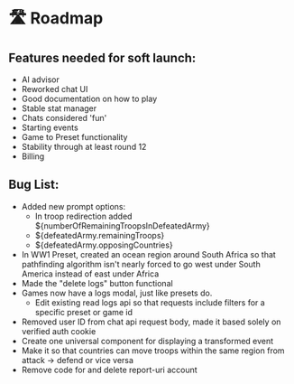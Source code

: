 # 🛣️ Roadmap

## Features needed for soft launch:

* AI advisor
* Reworked chat UI
* Good documentation on how to play
* Stable stat manager
* Chats considered 'fun'
* Starting events
* Game to Preset functionality
* Stability through at least round 12
* Billing

## Bug List:

* Added new prompt options:
  * In troop redirection added ${numberOfRemainingTroopsInDefeatedArmy}
  * ${defeatedArmy.remainingTroops}
  * ${defeatedArmy.opposingCountries}
* In WW1 Preset, created an ocean region around South Africa so that pathfinding algorithm isn't nearly forced to go west under South America instead of east under Africa
* Made the "delete logs" button functional
* Games now have a logs modal, just like presets do.
  * Edit existing read logs api so that requests include filters for a specific preset or game id
* Removed user ID from chat api request body, made it based solely on verified auth cookie
* Create one universal component for displaying a transformed event&#x20;
* Make it so that countries can move troops within the same region from attack -> defend or vice versa
* Remove code for and delete report-uri account

